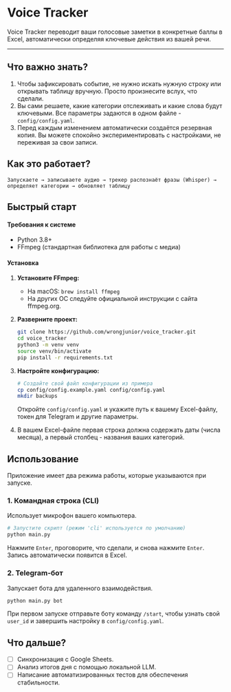 # Voice Tracker

Voice Tracker переводит ваши голосовые заметки в конкретные баллы в Excel, автоматически определяя ключевые действия из вашей речи.

---

## Что важно знать?

1.  Чтобы зафиксировать событие, не нужно искать нужную строку или открывать таблицу вручную. Просто произнесите вслух, что сделали.
2.  Вы сами решаете, какие категории отслеживать и какие слова будут ключевыми. Все параметры задаются в одном файле - `config/config.yaml`.
3.  Перед каждым изменением автоматически создаётся резервная копия. Вы можете спокойно экспериментировать с настройками, не переживая за свои записи.

## Как это работает?

`Запускаете → записываете аудио → трекер распознаёт фразы (Whisper) → определяет категории → обновляет таблицу`

## Быстрый старт

#### Требования к системе

-   Python 3.8+
-   FFmpeg (стандартная библиотека для работы с медиа)

#### Установка

1.  **Установите FFmpeg:**
    -   На macOS: `brew install ffmpeg`
    -   На других ОС следуйте официальной инструкции с сайта ffmpeg.org.

2.  **Разверните проект:**
    ```bash
    git clone https://github.com/wrongjunior/voice_tracker.git
    cd voice_tracker
    python3 -m venv venv
    source venv/bin/activate
    pip install -r requirements.txt
    ```

3.  **Настройте конфигурацию:**
    ```bash
    # Создайте свой файл конфигурации из примера
    cp config/config.example.yaml config/config.yaml
    mkdir backups
    ```
    Откройте `config/config.yaml` и укажите путь к вашему Excel-файлу, токен для Telegram и другие параметры.

4.  В вашем Excel-файле первая строка должна содержать даты (числа месяца), а первый столбец - названия ваших категорий.

## Использование

Приложение имеет два режима работы, которые указываются при запуске.

### 1. Командная строка (CLI)

Использует микрофон вашего компьютера.
```bash
# Запустите скрипт (режим 'cli' используется по умолчанию)
python main.py
```
Нажмите `Enter`, проговорите, что сделали, и снова нажмите `Enter`. Запись автоматически появится в Excel.

### 2. Telegram-бот

Запускает бота для удаленного взаимодействия.
```bash
python main.py bot
```
При первом запуске отправьте боту команду `/start`, чтобы узнать свой `user_id` и завершить настройку в `config/config.yaml`.

## Что дальше?

-   [ ] Синхронизация с Google Sheets.
-   [ ] Анализ итогов дня с помощью локальной LLM.
-   [ ] Написание автоматизированных тестов для обеспечения стабильности.
